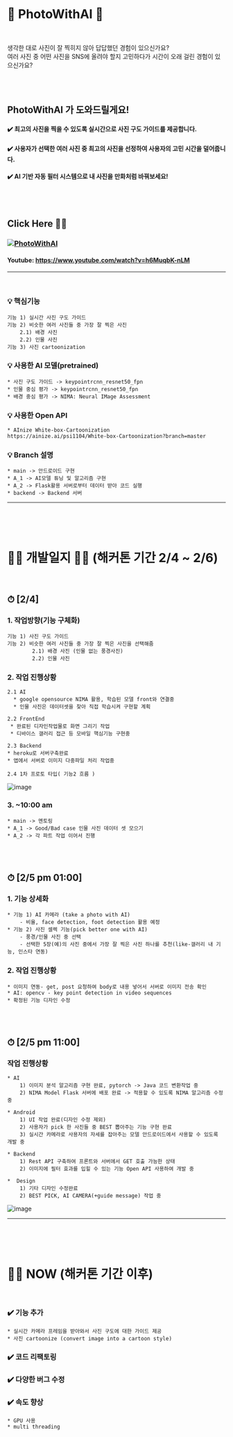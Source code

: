 # 📸 PhotoWithAI 📸 


<br>

생각한 대로 사진이 잘 찍히지 않아 답답했던 경험이 있으신가요? <br> 여러 사진 중 어떤 사진을 SNS에 올려야 할지 고민하다가 시간이 오래 걸린 경험이 있으신가요?

<br><br>
## PhotoWithAI 가 도와드릴게요!


#### :heavy_check_mark: 최고의 사진을 찍을 수 있도록 실시간으로 사진 구도 가이드를 제공합니다.
#### :heavy_check_mark: 사용자가 선택한 여러 사진 중 최고의 사진을 선정하여 사용자의 고민 시간을 덜어줍니다. 
#### :heavy_check_mark: AI 기반 자동 필터 시스템으로 내 사진을 만화처럼 바꿔보세요!
    
<br><br>

## Click Here 🔽🔽  


### [![PhotoWithAI](http://img.youtube.com/vi/h6MuqbK-nLM/0.jpg)](https://youtu.be/h6MuqbK-nLM?t=0s)  

#### Youtube: https://www.youtube.com/watch?v=h6MuqbK-nLM

***


<br/>


### :bulb: 핵심기능
    기능 1) 실시간 사진 구도 가이드 
    기능 2) 비슷한 여러 사진들 중 가장 잘 찍은 사진 
        2.1) 배경 사진 
        2.2) 인물 사진
    기능 3) 사진 cartoonization

### :bulb: 사용한 AI 모델(pretrained)
    * 사진 구도 가이드 -> keypointrcnn_resnet50_fpn
    * 인물 중심 평가 -> keypointrcnn_resnet50_fpn
    * 배경 중심 평가 -> NIMA: Neural IMage Assessment
    
    
### :bulb: 사용한 Open API 
    * AInize White-box-Cartoonization 
    https://ainize.ai/psi1104/White-box-Cartoonization?branch=master
    
    
### :bulb: Branch 설명
    * main -> 안드로이드 구현
    * A_1 -> AI모델 튜닝 및 알고리즘 구현
    * A_2 -> Flask활용 서버로부터 데이터 받아 코드 실행
    * backend -> Backend 서버
       

***
<br/><br/><br/>


# 👩‍💻 개발일지 👨‍💻   (해커톤 기간 2/4 ~ 2/6)  
</br>

## ⏱ [2/4]

### 1. 작업방향(기능 구체화)

    기능 1) 사진 구도 가이드
    기능 2) 비슷한 여러 사진들 중 가장 잘 찍은 사진을 선택해줌 
            2.1) 배경 사진 (인물 없는 풍경사진)
            2.2) 인물 사진


### 2. 작업 진행상황

    2.1 AI 
      * google opensource NIMA 활용, 학습된 모델 front와 연결중 
      * 인물 사진은 데이터셋을 찾아 직접 학습시켜 구현할 계획

    2.2 FrontEnd
     * 완료된 디자인작업물로 화면 그리기 작업
     * 디바이스 갤러리 접근 등 모바일 핵심기능 구현중

    2.3 Backend
    * heroku로 서버구축완료
    * 앱에서 서버로 이미지 다중파일 처리 작업중 
    
    2.4 1차 프로토 타입( 기능2 흐름 )
    
![image](https://user-images.githubusercontent.com/50574738/106924960-f88e8100-6752-11eb-9420-3394bea86d45.png)


### 3. ~10:00 am

    * main -> 멘토링 
    * A_1 -> Good/Bad case 인물 사진 데이터 셋 모으기
    * A_2 -> 각 파트 작업 이어서 진행


<br/><br/>

## ⏱ [2/5 pm 01:00]

### 1. 기능 상세화
    * 기능 1) AI 카메라 (take a photo with AI)
        - 비율, face detection, foot detection 활용 예정
    * 기능 2) 사진 셀렉 기능(pick better one with AI)
        - 풍경/인물 사진 중 선택
        - 선택한 5장(예)의 사진 중에서 가장 잘 찍은 사진 하나를 추천(like-갤러리 내 기능, 인스타 연동)
        
### 2. 작업 진행상황

    * 이미지 연동- get, post 요청하여 body로 내용 넣어서 서버로 이미지 전송 확인
    * AI: opencv - key point detection in video sequences
    * 확정된 기능 디자인 수정

    
<br/><br/>

## ⏱ [2/5 pm 11:00]

### 작업 진행상황
    * AI 
        1) 이미지 분석 알고리즘 구현 완료, pytorch -> Java 코드 변환작업 중
        2) NIMA Model Flask 서버에 배포 완료 -> 적용할 수 있도록 NIMA 알고리즘 수정 중
        
    * Android
        1) UI 작업 완료(디자인 수정 제외)
        2) 사용자가 pick 한 사진들 중 BEST 뽑아주는 기능 구현 완료
        3) 실시간 카메라로 사용자의 자세를 잡아주는 모델 안드로이드에서 사용할 수 있도록 개발 중
        
    * Backend
        1) Rest API 구축하여 프론트와 서버에서 GET 호출 가능한 상태
        2) 이미지에 필터 효과를 입힐 수 있는 기능 Open API 사용하여 개발 중
        
    *  Design
        1) 기타 디자인 수정완료
        2) BEST PICK, AI CAMERA(+guide message) 작업 중 
   ![image](https://user-images.githubusercontent.com/50574738/107045681-21714d80-6809-11eb-9831-a29f6120363e.png)
   
   
***  
<br/><br/><br/>

# 💁‍♀️ NOW (해커톤 기간 이후)
<br/>

### ✔️ 기능 추가

    * 실시간 카메라 프레임을 받아와서 사진 구도에 대한 가이드 제공
    * 사진 cartoonize (convert image into a cartoon style)

### ✔️ 코드 리팩토링

### ✔️ 다양한 버그 수정

### ✔️ 속도 향상 
    * GPU 사용
    * multi threading
    

    
